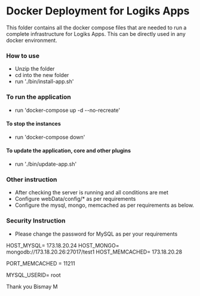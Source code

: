 # Docker Deployment for Logiks Apps

This folder contains all the docker compose files that are needed to run a complete infrastructure for Logiks Apps.
This can be directly used in any docker environment.

### How to use
+ Unzip the folder
+ cd into the new folder
+ run './bin/install-app.sh' 

### To run the application
+ run 'docker-compose up -d --no-recreate'

#### To stop the instances
+ run 'docker-compose down'

#### To update the application, core and other plugins
+ run './bin/update-app.sh' 

### Other instruction
+ After checking the server is running and all conditions are met
+ Configure webData/config/* as per requirements
+ Configure the mysql, mongo, memcached as per requirements as below.

### Security Instruction
+ Please change the password for MySQL as per your requirements


HOST_MYSQL= 173.18.20.24
HOST_MONGO= mongodb://173.18.20.26:27017/test1
HOST_MEMCACHED= 173.18.20.28

PORT_MEMCACHED = 11211

MYSQL_USERID= root


Thank you
Bismay M